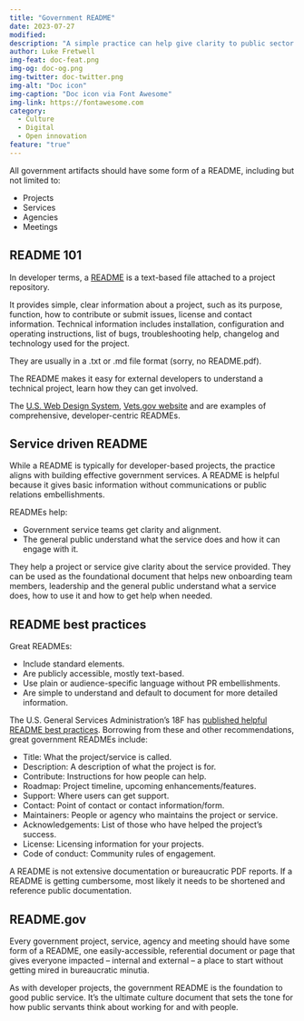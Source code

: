 ```yaml
---
title: "Government README"
date: 2023-07-27
modified: 
description: "A simple practice can help give clarity to public sector projects and services, and how those impacted can engage with them."
author: Luke Fretwell
img-feat: doc-feat.png
img-og: doc-og.png
img-twitter: doc-twitter.png
img-alt: "Doc icon"
img-caption: "Doc icon via Font Awesome"
img-link: https://fontawesome.com
category:
  - Culture
  - Digital
  - Open innovation
feature: "true"
---
```


All government artifacts should have some form of a README, including but not limited to:

* Projects
* Services
* Agencies
* Meetings

## README 101

In developer terms, a [README](https://en.wikipedia.org/wiki/README) is a text-based file attached to a project repository.

It provides simple, clear information about a project, such as its purpose, function, how to contribute or submit issues, license and contact information. Technical information includes installation, configuration and operating instructions, list of bugs, troubleshooting help, changelog and technology used for the project.

They are usually in a .txt or .md file format (sorry, no README.pdf).

The README makes it easy for external developers to understand a technical project, learn how they can get involved.

The [U.S. Web Design System](https://github.com/uswds/uswds#readme), [Vets.gov website](https://github.com/department-of-veterans-affairs/vets-website#readme) and are examples of comprehensive, developer-centric READMEs.

## Service driven README

While a README is typically for developer-based projects, the practice aligns with building effective government services. A README is helpful because it gives basic information without communications or public relations embellishments.

READMEs help:

* Government service teams get clarity and alignment.
* The general public understand what the service does and how it can engage with it.

They help a project or service give clarity about the service provided. They can be used as the foundational document that helps new onboarding team members, leadership and the general public understand what a service does, how to use it and how to get help when needed.

## README best practices

Great READMEs:

* Include standard elements.
* Are publicly accessible, mostly text-based.
* Use plain or audience-specific language without PR embellishments.
* Are simple to understand and default to document for more detailed information.

The U.S. General Services Administration’s 18F has [published helpful README best practices](https://github.com/18F/open-source-guide/blob/18f-pages/pages/making-readmes-readable.md). Borrowing from these and other recommendations, great government READMEs include:

* Title: What the project/service is called.
* Description: A description of what the project is for.
* Contribute: Instructions for how people can help.
* Roadmap: Project timeline, upcoming enhancements/features.
* Support: Where users can get support.
* Contact: Point of contact or contact information/form.
* Maintainers: People or agency who maintains the project or service.
* Acknowledgements: List of those who have helped the project’s success.
* License: Licensing information for your projects.
* Code of conduct: Community rules of engagement.

A README is not extensive documentation or bureaucratic PDF reports. If a README is getting cumbersome, most likely it needs to be shortened and reference public documentation.

## README.gov

Every government project, service, agency and meeting should have some form of a README, one easily-accessible, referential document or page that gives everyone impacted – internal and external – a place to start without getting mired in bureaucratic minutia.

As with developer projects, the government README is the foundation to good public service. It’s the ultimate culture document that sets the tone for how public servants think about working for and with people.